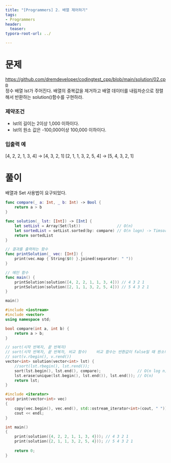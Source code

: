 ```yaml
---
title: "[Programmers] 2. 배열 제어하기"
tags: 
- Programmers
header: 
  teaser: 
typora-root-url: ../

---
```


<!-- <img src="/assets/img/2025-05-08-[UIKit]-tableView2/1.png" alt="1" width="50%"> -->

<!-- <img src="{{ '/assets/img/2025-05-08-[UIKit]-tableView2/1.png' | relative_url }}" alt="이미지" width="30%"> -->

# 문제
https://github.com/dremdeveloper/codingtest_cpp/blob/main/solution/02.cpp  
정수 배열 lst가 주어진다. 배열의 중복값을 제거하고 배열 데이터를 내림차순으로 정렬해서 반환하는 solution()함수를 구현하라.

### 제약조건
- lst의 길이는 2이상 1,000 이하이다.
- lst의 원소 값은 -100,000이상 100,000 이하이다.

### 입출력 예
[4, 2, 2, 1, 3, 4] -> [4, 3, 2, 1]
[2, 1, 1, 3, 2, 5, 4] -> [5, 4, 3, 2, 1]

# 풀이
배열과 Set 사용법이 요구되었다.

```swift
func compare(_ a: Int, _ b: Int) -> Bool {
    return a > b
}

func solution(_ lst: [Int]) -> [Int] {
    let setList = Array(Set(lst))                // O(n) 
    let sortedList = setList.sorted(by: compare) // O(n logn) -> Timsort
    return sortedList
}

// 결과를 출력하는 함수
func printSolution(_ vec: [Int]) {
    print(vec.map { String($0) }.joined(separator: " "))
}

// 메인 함수
func main() {
    printSolution(solution([4, 2, 2, 1, 1, 3, 4])) // 4 3 2 1
    printSolution(solution([2, 1, 1, 3, 2, 5, 4])) // 5 4 3 2 1
}

main()
```

```c++
#include <iostream>
#include <vector>
using namespace std;

bool compare(int a, int b) {
    return a > b;
}

// sort(시작 반복자, 끝 반복자)
// sort(시작 반복자, 끝 반복자, 비교 함수)    비교 함수는 반환값이 false일 때 원소의 위치를 바꾼다
// sort(v.rbegin(), v.rend())
vector<int> solution(vector<int> lst) {
    //sort(lst.rbegin(), lst.rend());
    sort(lst.begin(), lst.end(), compare);                // O(n log n) -> IntroSort
    lst.erase(unique(lst.begin(), lst.end()), lst.end()); // O(n)
    return lst;
}

#include <iterator>
void print(vector<int> vec)
{
    copy(vec.begin(), vec.end(), std::ostream_iterator<int>(cout, " "));
    cout << endl;
}

int main()
{
    print(solution({4, 2, 2, 1, 1, 3, 4})); // 4 3 2 1
    print(solution({2, 1, 1, 3, 2, 5, 4})); // 5 4 3 2 1
    
    return 0;
}
```